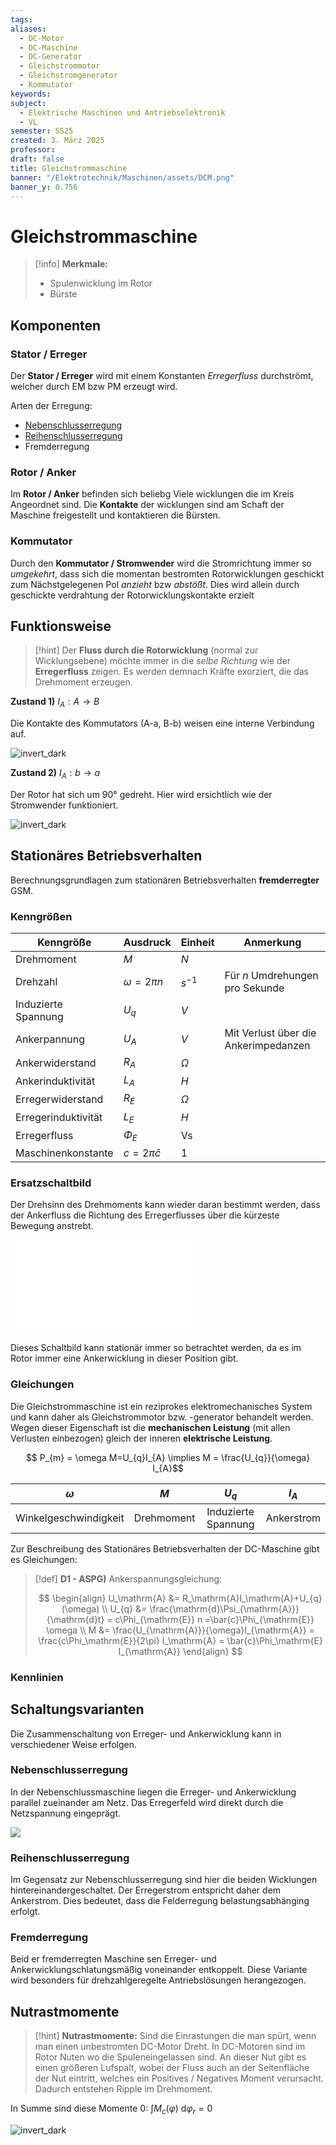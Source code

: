 ```yaml
---
tags: 
aliases:
  - DC-Motor
  - DC-Maschine
  - DC-Generator
  - Gleichstrommotor
  - Gleichstromgenerator
  - Kommutator
keywords: 
subject:
  - Elektrische Maschinen und Antriebselektronik
  - VL
semester: SS25
created: 3. März 2025
professor: 
draft: false
title: Gleichstrommaschine
banner: "/Elektrotechnik/Maschinen/assets/DCM.png"
banner_y: 0.756
---
```

 

# Gleichstrommaschine

> [!info] **Merkmale:**
> - Spulenwicklung im Rotor
> - Bürste

## Komponenten

### Stator / Erreger

Der **Stator / Erreger** wird mit einem Konstanten *Erregerfluss* durchströmt, welcher durch EM bzw PM erzeugt wird.

Arten der Erregung:
- [Nebenschlusserregung](#Nebenschlusserregung)
- [Reihenschlusserregung](#Reihenschlusserregung)
- Fremderregung

### Rotor / Anker 

Im **Rotor / Anker** befinden sich beliebg Viele wicklungen die im Kreis Angeordnet sind. Die **Kontakte** der wicklungen sind am Schaft der Maschine freigestellt und kontaktieren die Bürsten.

### Kommutator

Durch den **Kommutator / Stromwender** wird die Stromrichtung immer so *umgekehrt*, dass sich die momentan bestromten Rotorwicklungen geschickt zum Nächstgelegenen Pol *anzieht* bzw *abstößt*.  Dies wird allein durch geschickte verdrahtung der Rotorwicklungskontakte erzielt

## Funktionsweise

> [!hint] Der **Fluss durch die Rotorwicklung** (normal zur Wicklungsebene) möchte immer in die *selbe Richtung* wie der **Erregerfluss** zeigen.
> Es werden demnach Kräfte exorziert, die das Drehmoment erzeugen.

**Zustand 1)** $I_{A}: A\to B$

Die Kontakte des Kommutators (A-a, B-b) weisen eine interne Verbindung auf.

![invert_dark](../assets/DCfunk0.jpg)

**Zustand 2)** $I_{A}: b\to a$

Der Rotor hat sich um $90°$ gedreht. Hier wird ersichtlich wie der Stromwender funktioniert.

![invert_dark](../assets/DCfunk90.jpg)

## Stationäres Betriebsverhalten

Berechnungsgrundlagen zum stationären Betriebsverhalten **fremderregter** GSM.

### Kenngrößen

| Kenngröße           | Ausdruck          | Einheit  | Anmerkung                            |
| ------------------- | ----------------- | -------- | ------------------------------------ |
| Drehmoment          | $M$               | $N$      |                                      |
| Drehzahl            | $\omega = 2\pi n$ | $s^{-1}$ | Für $n$ Umdrehungen pro Sekunde      |
| Induzierte Spannung | $U_{q}$           | $V$      |                                      |
| Ankerpannung        | $U_{A}$           | $V$      | Mit Verlust über die Ankerimpedanzen |
| Ankerwiderstand     | $R_{A}$           | $\Omega$ |                                      |
| Ankerinduktivität   | $L_{A}$           | $H$      |                                      |
| Erregerwiderstand   | $R_{E}$           | $\Omega$ |                                      |
| Erregerinduktivität | $L_{E}$           | $H$      |                                      |
| Erregerfluss        | $\Phi_{E}$        | Vs       |                                      |
| Maschinenkonstante  | $c=2\pi\bar{c}$   | $1$      |                                      |

###  Ersatzschaltbild

Der Drehsinn des Drehmoments kann wieder daran bestimmt werden, dass der Ankerfluss die Richtung des Erregerflusses über die kürzeste Bewegung anstrebt. 

![1000](assets/GSM-ESB.md)

Dieses Schaltbild kann stationär immer so betrachtet werden, da es im Rotor immer eine Ankerwicklung in dieser Position gibt.

### Gleichungen

Die Gleichstrommaschine ist ein reziprokes elektromechanisches System und kann daher als Gleichstrommotor bzw. -generator behandelt werden. Wegen dieser Eigenschaft ist die **mechanischen Leistung** (mit allen Verlusten einbezogen) gleich der inneren **elektrische Leistung**.

$$ P_{m} = \omega M=U_{q}I_{A} \implies M = \frac{U_{q}}{\omega} I_{A}$$

|       $\omega$        | $M$        |       $U_{q}$       | $I_{A}$    |
| :-------------------: | :--------: | :-----------------: | :--------: |
| Winkelgeschwindigkeit | Drehmoment | Induzierte Spannung | Ankerstrom |

Zur Beschreibung des Stationäres Betriebsverhalten der DC-Maschine gibt es Gleichungen:

> [!def] **D1 - ASPG)** Ankerspannungsgleichung:
> 
> $$
> \begin{align}
> U_\mathrm{A} &= R_\mathrm{A}I_\mathrm{A}+U_{q}(\omega) \\
> U_{q} &= \frac{\mathrm{d}\Psi_{\mathrm{A}}}{\mathrm{d}t} = c\Phi_{\mathrm{E}} n =\bar{c}\Phi_{\mathrm{E}} \omega \\
> M &= \frac{U_{\mathrm{A}}}{\omega}I_{\mathrm{A}} = \frac{c\Phi_\mathrm{E}}{2\pi} I_\mathrm{A} = \bar{c}\Phi_\mathrm{E} I_{\mathrm{A}}
> \end{align} 
> $$

### Kennlinien



## Schaltungsvarianten 

Die Zusammenschaltung von Erreger- und Ankerwicklung kann in verschiedener Weise erfolgen.

### Nebenschlusserregung

In der Nebenschlussmaschine liegen die Erreger- und Ankerwicklung parallel zueinander am Netz. Das Erregerfeld wird direkt durch die Netzspannung eingeprägt.

![](assets/Gleichstrommaschine%202025-04-30%2020.04.42.excalidraw)

### Reihenschlusserregung

Im Gegensatz zur Nebenschlusserregung sind hier die beiden Wicklungen hintereinandergeschaltet. Der Erregerstrom entspricht daher dem Ankerstrom. Dies bedeutet, dass die Felderregung belastungsabhänging erfolgt. 

### Fremderregung

Beid er fremderregten Maschine sen Erreger- und Ankerwicklungschlatungsmäßig voneinander entkoppelt. Diese Variante wird besonders für drehzahlgeregelte Antriebslösungen herangezogen.

## Nutrastmomente

> [!hint] **Nutrastmomente:** Sind die Einrastungen die man spürt, wenn man einen unbestromten DC-Motor Dreht.
> In DC-Motoren sind im Rotor Nuten wo die Spuleneingelassen sind. An dieser Nut gibt es einen größeren Lufspalt, wobei der Fluss auch an der Seitenfläche der Nut eintritt, welches ein Positives / Negatives Moment verursacht. Dadurch entstehen Ripple im Drehmoment. 

In Summe sind diese Momente $0$: $\int M_{c}(\varphi) \mathrm{~d}\varphi_{r}=0$

![invert_dark](assets/Nutrasten.png)